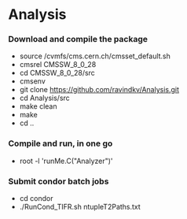 # Analysis
   
### Download and compile the package  ###  
* source /cvmfs/cms.cern.ch/cmsset_default.sh
* cmsrel CMSSW_8_0_28
* cd CMSSW_8_0_28/src
* cmsenv
* git clone https://github.com/ravindkv/Analysis.git 
* cd Analysis/src
* make clean 
* make
* cd .. 

### Compile and run, in one go ### 
* root -l 'runMe.C("Analyzer")'

### Submit condor batch jobs  ###

* cd condor
* ./RunCond_TIFR.sh ntupleT2Paths.txt
